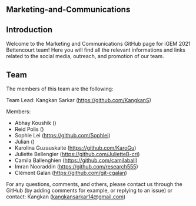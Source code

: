 ## Marketing-and-Communications

## Introduction
Welcome to the Marketing and Communications GitHub page for iGEM 2021 Bettencourt team! Here you will find all the relevant informations and links related to the social media, outreach, and promotion of our team.

## Team 
The members of this team are the following:

Team Lead:
Kangkan Sarkar (https://github.com/KangkanS)

Members:
- Abhay Koushik ()
- Reid Polis ()
- Sophie Lei (https://github.com/Sophlei)
- Julian ()
- Karolina Guzauskaite (https://github.com/KaroGu)
- Juliette Bellengier (https://github.com/JulietteB-cri)
- Camila Ballenghien (https://github.com/camilaball)
- Imran Nooraddin (https://github.com/research555)
- Clément Galan (https://github.com/git-cgalan)

For any questions, comments, and others, please contact us through the GitHub (by adding comments for example, or replying to an issue) or contact:
Kangkan (kangkansarkar14@gmail.com)
